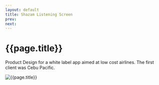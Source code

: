 ```yaml
---
layout: default
title: Shazam Listening Screen
prev: 
next:
---
```


# {{page.title}}

Product Design for a white label app aimed at low cost airlines. The first client was Cebu Pacific.

![{{page.title}}](shazam-listening-screen.webbp "{{page.title}}")
